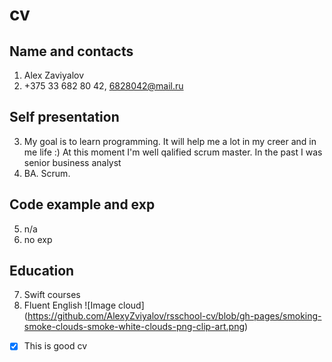 # cv
## Name and contacts
1. Alex Zaviyalov
2. +375 33 682 80 42, 6828042@mail.ru
## Self presentation
3. My goal is to learn programming. It will help me a lot in my creer and in me life :) At this moment I'm well qalified scrum master. In the past I was senior business analyst
4. BA. Scrum.
## Code example and exp
5. n/a
6. no exp
## Education
7. Swift courses
8. Fluent English
![Image cloud] 
(https://github.com/AlexyZviyalov/rsschool-cv/blob/gh-pages/smoking-smoke-clouds-smoke-white-clouds-png-clip-art.png)
- [x] This is good cv
